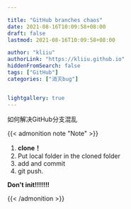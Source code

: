 ```yaml
---

title: "GitHub branches chaos"
date: 2021-08-16T10:09:58+08:00
draft: false
lastmod: 2021-08-16T10:09:58+08:00

author: "kliiu"
authorLink: "https://kliiu.github.io"
hiddenFromSearch: false
tags: ["GitHub"]
categories: ["消灭bug"]


lightgallery: true
---
```

如何解决GitHub分支混乱
<!--more-->

{{< admonition note "Note" >}}
1. **clone！**
2. Put local folder in the cloned folder
3. add and commit
4. git push.


**Don't init!!!!!!!**

{{< /admonition  >}}
